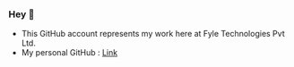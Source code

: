 ### Hey 👋

- This GitHub account represents my work here at Fyle Technologies Pvt Ltd.
- My personal GitHub : <a href = "https://github.com/daxoron">Link</a>
